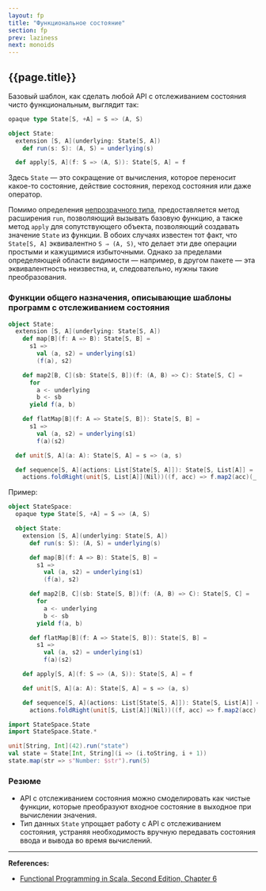 ```yaml
---
layout: fp
title: "Функциональное состояние"
section: fp
prev: laziness
next: monoids
---
```


## {{page.title}}

Базовый шаблон, как сделать любой API с отслеживанием состояния чисто функциональным, выглядит так:

```scala
opaque type State[S, +A] = S => (A, S)

object State:
  extension [S, A](underlying: State[S, A])
    def run(s: S): (A, S) = underlying(s)

  def apply[S, A](f: S => (A, S)): State[S, A] = f
```

Здесь `State` — это сокращение от вычисления, которое переносит какое-то состояние, действие состояния, 
переход состояния или даже оператор. 

Помимо определения [непрозрачного типа](@DOC@type-system/types-opaque), 
предоставляется метод расширения `run`, позволяющий вызывать базовую функцию, 
а также метод `apply` для сопутствующего объекта, позволяющий создавать значение `State` из функции. 
В обоих случаях известен тот факт, что `State[S, A]` эквивалентно `S ⇒ (A, S)`, 
что делает эти две операции простыми и кажущимися избыточными. 
Однако за пределами определяющей области видимости — например, в другом пакете — эта эквивалентность неизвестна, 
и, следовательно, нужны такие преобразования. 

### Функции общего назначения, описывающие шаблоны программ с отслеживанием состояния

```scala
object State:
  extension [S, A](underlying: State[S, A])
    def map[B](f: A => B): State[S, B] =
      s1 =>
        val (a, s2) = underlying(s1)
        (f(a), s2)

    def map2[B, C](sb: State[S, B])(f: (A, B) => C): State[S, C] =
      for
        a <- underlying
        b <- sb
      yield f(a, b)

    def flatMap[B](f: A => State[S, B]): State[S, B] =
      s1 =>
        val (a, s2) = underlying(s1)
        f(a)(s2)

  def unit[S, A](a: A): State[S, A] = s => (a, s)

  def sequence[S, A](actions: List[State[S, A]]): State[S, List[A]] =
    actions.foldRight(unit[S, List[A]](Nil))((f, acc) => f.map2(acc)(_ :: _))
```

Пример:

```scala mdoc:invisible
object StateSpace:
  opaque type State[S, +A] = S => (A, S)

  object State:
    extension [S, A](underlying: State[S, A])
      def run(s: S): (A, S) = underlying(s)

      def map[B](f: A => B): State[S, B] =
        s1 =>
          val (a, s2) = underlying(s1)
          (f(a), s2)

      def map2[B, C](sb: State[S, B])(f: (A, B) => C): State[S, C] =
        for
          a <- underlying
          b <- sb
        yield f(a, b)

      def flatMap[B](f: A => State[S, B]): State[S, B] =
        s1 =>
          val (a, s2) = underlying(s1)
          f(a)(s2)

    def apply[S, A](f: S => (A, S)): State[S, A] = f

    def unit[S, A](a: A): State[S, A] = s => (a, s)

    def sequence[S, A](actions: List[State[S, A]]): State[S, List[A]] =
      actions.foldRight(unit[S, List[A]](Nil))((f, acc) => f.map2(acc)(_ :: _))

import StateSpace.State
import StateSpace.State.*
```
```scala mdoc
unit[String, Int](42).run("state")
val state = State[Int, String](i => (i.toString, i + 1))
state.map(str => s"Number: $str").run(5)
```

### Резюме

- API с отслеживанием состояния можно смоделировать как чистые функции, 
которые преобразуют входное состояние в выходное при вычислении значения.
- Тип данных `State` упрощает работу с API с отслеживанием состояния, 
устраняя необходимость вручную передавать состояния ввода и вывода во время вычислений.


---

**References:**
- [Functional Programming in Scala, Second Edition, Chapter 6](https://www.manning.com/books/functional-programming-in-scala-second-edition?query=Functional%20Programming%20in%20Scala,%20Second%20Edition)
